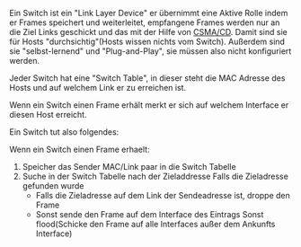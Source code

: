 
Ein Switch ist ein "Link Layer Device" er übernimmt eine Aktive Rolle indem er Frames speichert und weiterleitet, empfangene Frames werden nur an die Ziel Links geschickt und das mit der Hilfe von [CSMA/CD](Random%20Access.md#CSMA%20with%20Collision%20Detection(CSMA/CD)). Damit sind sie für Hosts "durchsichtig"(Hosts wissen nichts vom Switch). Außerdem sind sie "selbst-lernend" und "Plug-and-Play", sie müssen also nicht konfiguriert werden.

Jeder Switch hat eine "Switch Table", in dieser steht die MAC Adresse des Hosts und auf welchem Link er zu erreichen ist.

Wenn ein Switch einen Frame erhält merkt er sich auf welchem Interface er diesen Host erreicht.

Ein Switch tut also folgendes:

Wenn ein Switch einen Frame erhaelt:

1. Speicher das Sender MAC/Link paar in die Switch Tabelle
2. Suche in der Switch Tabelle nach der Zieladdresse
Falls die Zieladresse gefunden wurde
	- Falls die Zieladresse auf dem Link der Sendeadresse ist, droppe den Frame
	- Sonst sende den Frame auf dem Interface des Eintrags
Sonst flood(Schicke den Frame auf alle Interfaces außer dem Ankunfts Interface)
